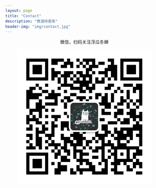 ```yaml
---
layout: page
title: "Contact"
description: "煮酒待君来"
header-img: "img/contact.jpg"
---
```



<center>


微信，扫码关注浮瓜冬蝉

<p><img src="/img/weixin.jpg" align="center"></p>


</center>
